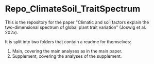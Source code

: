 # Repo_ClimateSoil_TraitSpectrum
This is the repository for the paper "Climatic and soil factors explain the two-dimensional spectrum of global plant trait variation" (Joswig et al. 202x).

It is split into two folders that contain a readme for themselves: 
1. Main, covering the main analyses as in the main paper.
2. Supplement, covering the analyses of the supplement.
